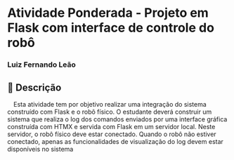 # Atividade Ponderada - Projeto em Flask com interface de controle do robô

### Luiz Fernando Leão

## 📜 Descrição

&emsp;Esta atividade tem por objetivo realizar uma integração do sistema construído com Flask e o robô físico. O estudante deverá construir um sistema que realiza o log dos comandos enviados por uma interface gráfica construída com HTMX e servida com Flask em um servidor local. Neste servidor, o robô físico deve estar conectado. Quando o robô não estiver conectado, apenas as funcionalidades de visualização do log devem estar disponíveis no sistema